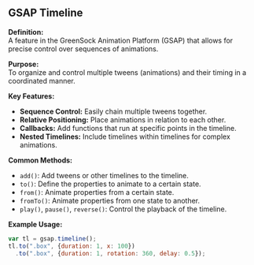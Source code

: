 ## GSAP Timeline

**Definition:**  
A feature in the GreenSock Animation Platform (GSAP) that allows for precise control over sequences of animations.

**Purpose:**  
To organize and control multiple tweens (animations) and their timing in a coordinated manner.

**Key Features:**
- **Sequence Control:** Easily chain multiple tweens together.
- **Relative Positioning:** Place animations in relation to each other.
- **Callbacks:** Add functions that run at specific points in the timeline.
- **Nested Timelines:** Include timelines within timelines for complex animations.

**Common Methods:**
- `add()`: Add tweens or other timelines to the timeline.
- `to()`: Define the properties to animate to a certain state.
- `from()`: Animate properties from a certain state.
- `fromTo()`: Animate properties from one state to another.
- `play()`, `pause()`, `reverse()`: Control the playback of the timeline.

**Example Usage:**
```javascript
var tl = gsap.timeline();
tl.to(".box", {duration: 1, x: 100})
  .to(".box", {duration: 1, rotation: 360, delay: 0.5});

